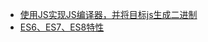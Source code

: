 - [使用JS实现JS编译器，并将目标js生成二进制](https://zhuanlan.zhihu.com/p/44000019)
- [ES6、ES7、ES8特性](https://juejin.im/post/5b9cb3336fb9a05d290ee47e)

